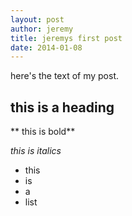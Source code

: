 ```yaml
---
layout: post
author: jeremy
title: jeremys first post
date: 2014-01-08
---
```


here's the text of my post.

## this is a heading

** this is bold**

*this is italics*

* this 
* is
* a 
* list
